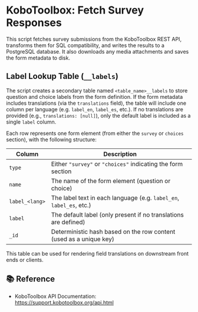 # KoboToolbox: Fetch Survey Responses

This script fetches survey submissions from the KoboToolbox REST API, transforms them for SQL compatibility, and writes the results to a PostgreSQL database. It also downloads any media attachments and saves the form metadata to disk.

## Label Lookup Table (`__labels`)

The script creates a secondary table named `<table_name>__labels` to store question and choice labels from the form definition. If the form metadata includes translations (via the `translations` field), the table will include one column per language (e.g. `label_en`, `label_es`, etc.). If no translations are provided (e.g., `translations: [null]`), only the default label is included as a single `label` column.

Each row represents one form element (from either the `survey` or `choices` section), with the following structure:


| Column             | Description                                                           |
|--------------------|-----------------------------------------------------------------------|
| `type`             | Either `"survey"` or `"choices"` indicating the form section          |
| `name`             | The name of the form element (question or choice)                     |
| `label_<lang>`     | The label text in each language (e.g. `label_en`, `label_es`, etc.)   |
| `label`            | The default label (only present if no translations are defined)       |
| `_id`              | Deterministic hash based on the row content (used as a unique key)    |

This table can be used for rendering field translations on downstream front ends or clients.

## 📚 Reference

* KoboToolbox API Documentation: https://support.kobotoolbox.org/api.html